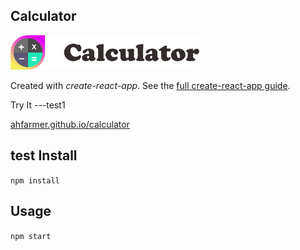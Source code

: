 Calculator
---
<img src="Logotype primary.png" width="60%" height="60%" />

Created with *create-react-app*. See the [full create-react-app guide](https://github.com/facebookincubator/create-react-app/blob/master/packages/react-scripts/template/README.md).



Try It
---test1

[ahfarmer.github.io/calculator](https://ahfarmer.github.io/calculator/)

test
Install
---

`npm install`



Usage
---

`npm start`
